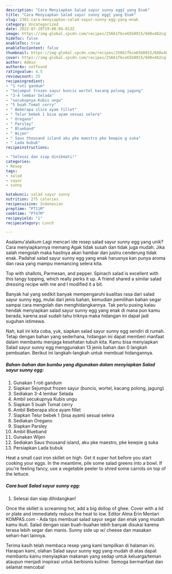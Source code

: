 ```yaml
---
description: "Cara Menyiapkan Salad sayur sunny egg{ yang Enak"
title: "Cara Menyiapkan Salad sayur sunny egg{ yang Enak"
slug: 2301-cara-menyiapkan-salad-sayur-sunny-egg-yang-enak
category: Uncategorized
date: 2022-07-20T19:08:04.613Z
image: https://img-global.cpcdn.com/recipes/25661fbce65b0915/680x482cq70/salad-sayur-sunny-egg-foto-resep-utama.jpg
hideToc: false
enableToc: true
enableTocContent: false
thumbnail: https://img-global.cpcdn.com/recipes/25661fbce65b0915/680x482cq70/salad-sayur-sunny-egg-foto-resep-utama.jpg
cover: https://img-global.cpcdn.com/recipes/25661fbce65b0915/680x482cq70/salad-sayur-sunny-egg-foto-resep-utama.jpg
author: Admin
authorAv: notfound
ratingvalue: 4.5
reviewcount: 25
recipeingredient:
- "1 roti gandum"
- "Sejumput frozen sayur buncis wortel kacang polong jagung"
- "3-4 lembar Selada"
- "secukupnya Kubis ungu"
- "5 buah Tomat cerry"
- " Beberapa slice ayam fillet"
- " Telur bebek 1 bisa ayam sesuai selera"
- " Oregano"
- " Parsley"
- " Blueband"
- " Wijen"
- " Saus thousand island aku pke maestro pke kewpie g suka"
- " Lada bubuk"
recipeinstructions:

- "Selesai dan siap dinikmati!"
categories:
- Resep
tags:
- salad
- sayur
- sunny

katakunci: salad sayur sunny 
nutrition: 275 calories
recipecuisine: Indonesian
preptime: "PT11M"
cooktime: "PT47M"
recipeyield: "1"
recipecategory: Lunch

---
```



Asalamu'alaikum Lagi mencari ide resep salad sayur sunny egg yang unik? Cara menyiapkannya memang Agak tidak susah dan tidak juga mudah. Jika salah mengolah maka hasilnya akan hambar dan justru cenderung tidak enak. Padahal salad sayur sunny egg yang enak harusnya kan punya aroma dan rasa yang mampu memancing selera kita.


Top with shallots, Parmesan, and pepper. Spinach salad is excellent with this tangy topping, which really perks it up. A friend shared a similar salad dressing recipe with me and I modified it a bit.

Banyak hal yang sedikit banyak mempengaruhi kualitas rasa dari salad sayur sunny egg, mulai dari jenis bahan, kemudian pemilihan bahan segar sampai cara mengolah dan menghidangkannya. Tak perlu pusing kalau hendak menyiapkan salad sayur sunny egg yang enak di mana pun kamu berada, karena asal sudah tahu triknya maka hidangan ini dapat jadi suguhan istimewa.


Nah, kali ini kita coba, yuk, siapkan salad sayur sunny egg sendiri di rumah. Tetap dengan bahan yang sederhana, hidangan ini dapat memberi manfaat dalam membantu menjaga kesehatan tubuh kita. Kamu bisa menyiapkan Salad sayur sunny egg menggunakan 13 jenis bahan dan 0 langkah pembuatan. Berikut ini langkah-langkah untuk membuat hidangannya.

<!--inarticleads1-->

##### Bahan-bahan dan bumbu yang digunakan dalam menyiapkan Salad sayur sunny egg:

1. Gunakan 1 roti gandum
1. Siapkan Sejumput frozen sayur (buncis, wortel, kacang polong, jagung)
1. Sediakan 3-4 lembar Selada
1. Ambil secukupnya Kubis ungu
1. Siapkan 5 buah Tomat cerry
1. Ambil  Beberapa slice ayam fillet
1. Siapkan  Telur bebek 1 (bisa ayam) sesuai selera
1. Sediakan  Oregano
1. Siapkan  Parsley
1. Ambil  Blueband
1. Gunakan  Wijen
1. Sediakan  Saus thousand island, aku pke maestro, pke kewpie g suka
1. Persiapkan  Lada bubuk


Heat a small cast iron skillet on high. Get it super hot before you start cooking your eggs. In the meantime, pile some salad greens into a bowl. If you&#39;re feeling fancy, use a vegetable peeler to shred some carrots on top of the lettuce. 

<!--inarticleads2-->

##### Cara buat Salad sayur sunny egg:


1. Selesai dan siap dihidangkan!

Once the skillet is screaming hot, add a big dollop of ghee. Cover with a lid or plate and immediately reduce the heat to low. Editor Alma Erin Mentari KOMPAS.com - Ada tips membuat salad sayur segar dan enak yang mudah kamu ikuti. Salad dengan isian buah-buahan lebih banyak disukai karena terasa lebih segar dan manis. Sunny side up w/ cheese dan masakan sehari-hari lainnya. 

Terima kasih telah membaca resep yang kami tampilkan di halaman ini. Harapan kami, olahan Salad sayur sunny egg yang mudah di atas dapat membantu kamu menyiapkan makanan yang sedap untuk keluarga/teman ataupun menjadi inspirasi untuk berbisnis kuliner. Semoga bermanfaat dan selamat mencoba!
